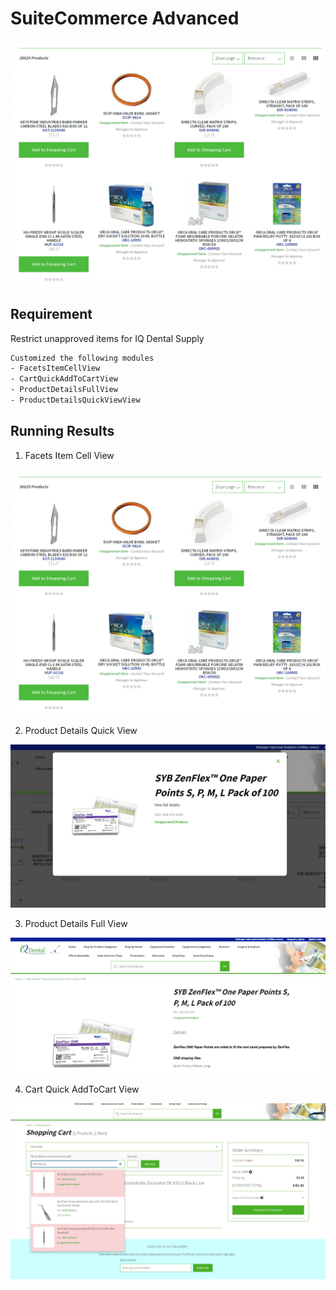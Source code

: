 # SuiteCommerce Advanced

![demo](/images/port_sca_1.png)

## Requirement

Restrict unapproved items for IQ Dental Supply

   ```bash
   Customized the following modules
   - FacetsItemCellView
   - CartQuickAddToCartView
   - ProductDetailsFullView
   - ProductDetailsQuickViewView
   ```

## Running Results

1. Facets Item Cell View

![plp_cell](/images/port_sca_1.png)

2. Product Details Quick View

![plp_quick](/images/port_sca_4.png)

3. Product Details Full View

![pdp_full](/images/port_sca_3.png)

4. Cart Quick AddToCart View

![cart_quickadd](/images/port_sca_2.png)
